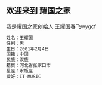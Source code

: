 ## 欢迎来到 耀国之家

我是耀国之家创始人 王耀国春飞wygcf

```markdown
姓名：王耀国  
性别：男  
生日：2001年2月4日  
国籍：中国  
民族：汉族  
籍贯：河北省张家口市  
星座：水瓶座  
爱好：IT-MUSIC
```

